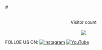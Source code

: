 #<p align="center">  
  Visitor count<br>     
  <img src="https://profile-counter.glitch.me/NI0786/count.svg" />

FOLLOE US ON:
[![Instagram](https://img.shields.io/badge/Instagram-%23E4405F.svg?logo=Instagram&logoColor=black)](https://instagram.com/_raaj__aryan)
[![YouTube](https://img.shields.io/badge/YouTube-%23FF0000.svg?logo=YouTube&logoColor=white)](https://youtube.com/@code-monster) 
<picture>
  <source
    media="(prefers-color-scheme: dark)"
    srcset="https://raw.githubusercontent.com/platane/snk/output/github-contribution-grid-snake-dark.svg"
  />
  <source
    media="(prefers-color-scheme: light)"
    srcset="https://raw.githubusercontent.com/platane/snk/output/github-contribution-grid-snake.svg"
  />
</picture>
